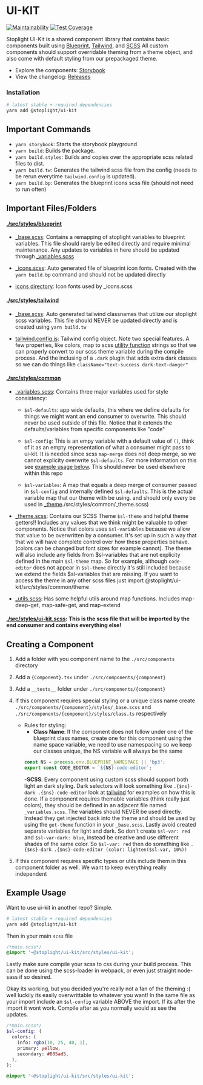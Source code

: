 # UI-KIT

[![Maintainability](https://api.codeclimate.com/v1/badges/f0df5b38120a6471be33/maintainability)](https://codeclimate.com/repos/5bdb489c9a98842d0a00d211/maintainability) [![Test Coverage](https://api.codeclimate.com/v1/badges/f0df5b38120a6471be33/test_coverage)](https://codeclimate.com/repos/5bdb489c9a98842d0a00d211/test_coverage)

Stoplight UI-Kit is a shared component library that contains basic components built using [Blueprint](https://blueprintjs.com/docs/), [Tailwind](https://next.tailwindcss.com/), and [SCSS](https://sass-lang.com/guide) All custom components should support overridable theming from a theme object, and also come with default styling from our prepackaged theme.

- Explore the components: [Storybook](https://stoplightio.github.io/ui-kit/)
- View the changelog: [Releases](https://github.com/stoplightio/ui-kit/releases)

### Installation

```bash
# latest stable + required dependencies
yarn add @stoplight/ui-kit
```

## Important Commands

- `yarn storybook`: Starts the storybook playground
- `yarn build`: Builds the package.
- `yarn build.styles`: Builds and copies over the appropriate scss related files to dist.
- `yarn build.tw`: Generates the tailwind scss file from the config (needs to be rerun everytime `tailwind.config` is updated).
- `yarn build.bp`: Generates the blueprint icons scss file (should not need to run often)

## Important Files/Folders

#### [./src/styles/blueprint](./src/styles/blueprint)

- [\_base.scss](./src/styles/blueprint/_base.scss):
  Contains a remapping of stoplight variables to blueprint variables. This file should rarely be edited directly and require minimal maintenance. Any updates to variables in here should be updated through [\_variables.scss](./src/styles/common/_variables.scss)

- [\_icons.scss](./src/styles/blueprint/_icons.scss): Auto generated file of blueprint icon fonts. Created with the `yarn build.bp` command and should not be updated directly

- [icons directory](./src/styles/blueprint/icons): Icon fonts used by \_icons.scss

#### [./src/styles/tailwind](./src/styles/tailwind)

- [\_base.scss](./src/styles/tailwind/_base.scss): Auto generated tailwind classnames that utilize our stoplight scss variables. This file should NEVER be updated directly and is created using `yarn build.tw`

- [tailwind.config.js](./src/styles/tailwind/tailwind.config.js): Tailwind config object. Note two special features. A few properties, like colors, map to scss [utility function](./src/styles/common/_utils.scss) strings so that we can properly convert to our scss theme variable during the compile process. And the inclusing of a `.dark` plugin that adds extra dark classes so we can do things like `className="text-success dark:text-danger"`

#### [./src/styles/common](./src/styles/common)

- [\_variables.scss](./src/styles/common/_variables.scss): Contains three major variables used for style consistency:

  - `$sl-defaults`: app wide defaults, this where we define defaults for things we might want an end consumer to overwrite. This should never be used outside of this file. Notice that it extends the defaults/variables from specific components like "code"

  - `$sl-config`: This is an empy variable with a default value of `()`, think of it as an empty representation of what a consumer might pass to ui-kit. It is needed since scss `map-merge` does not deep merge, so we cannot explicity overwrite `$sl-defaults`. For more information on this see [example usage below](#example-usage). This should never be used elsewhere within this repo

  - `$sl-variables`: A map that equals a deep merge of consumer passed in `$sl-config` and internally defined `$sl-defaults`. This is the actual variable map that our theme with be using. and should only every be used in [\_theme]()./src/styles/common/\_theme.scss)

- [\_theme.scss](./src/styles/common/_theme.scss): Contains our SCSS Theme `$sl-theme` and helpful theme getters!! Includes any values that we think might be valuable to other components. Notice that colors uses `$sl-variables` because we allow that value to be overwritten by a consumer. It's set up in such a way that that we will have complete control over how these properties behave. (colors can be changed but font sizes for example cannot). The theme will also include any fields from \$sl-variables that are not explicity defined in the main `$sl-theme` map. So for example, although `code-editor` does not appear in `$sl-theme` directly it's still included because we extend the fields \$sl-variables that are missing. If you want to access the theme in any other scss files just import @stoplight/ui-kit/src/styles/common/theme

- [\_utils.scss](./src/styles/common/_utils.scss): Has some helpful utils around map functions. Includes map-deep-get, map-safe-get, and map-extend

#### [./src/styles/ui-kit.scss](./src/styles/ui-kit.scss): This is the scss file that will be imported by the end consumer and contains everything else!

## Creating a Component

1. Add a folder with you component name to the `./src/components` directory
2. Add a `{Component}.tsx` under `./src/components/{component}`
3. Add a `__tests__` folder under `./src/components/{component}`
4. If this component requires special styling or a unique class name create `./src/components/{component}/styles/_base.scss` and `./src/components/{component}/styles/class.ts` respectively

   - Rules for styling:
     - **Class Name**: If the component does not follow under one of the blueprint class names, create one for this component using the name space variable, we need to use namespacing so we keep our classes unique, the NS variable will always be the same
     ```javascript
     const NS = process.env.BLUEPRINT_NAMESPACE || 'bp3';
     export const CODE_EDITOR = `${NS}-code-editor`;
     ```
     -**SCSS**: Every component using custom scss should support both light an dark styling. Dark selectors will look something like `.{$ns}-dark .{$ns}-code-editor` look at [tailwind](./src/styles/tailwind/_base.scss) for examples on how this is done. If a component requires themable variables (think really just colors), they should be defined in an adjacent file named `_variables.scss`. The variables should NEVER be used directly. Instead they get injected back into the theme and should be used by using the `get-theme` function in your `_base.scss`. Lastly avoid created separate variables for light and dark. So don't create `$sl-var: red` and `$sl-var-dark: blue`, instead be creative and use different shades of the same color. So `$sl-var: red` then do something like `.{$ns}-dark .{$ns}-code-editor (color: lighten($sl-var, 10%))`

5. If this component requires specific types or utils include them in this component folder as well. We want to keep everything really independent

## Example Usage

Want to use ui-kit in another repo? Simple.

```bash
# latest stable + required dependencies
yarn add @stoplight/ui-kit
```

Then in your main `scss` file

```scss
/*main.scss*/
@import '~@stoplight/ui-kit/src/styles/ui-kit';
```

Lastly make sure compile your scss to css during your build process. This can be done using the scss-loader in webpack, or even just straight node-sass if so desired.

Okay its working, but you decided you're really not a fan of the theming :( well luckily its easily overwrittable to whatever you want! In the same file as your import include an `$sl-config` variable ABOVE the import. If its after the import it wont work. Compile after as you normally would as see the updates.

```scss
/*main.scss*/
$sl-config: (
  colors: (
    info: rgba(10, 25, 40, 1),
    primary: yellow,
    secondary: #805ad5,
  ),
);

@import '~@stoplight/ui-kit/src/styles/ui-kit';
```
